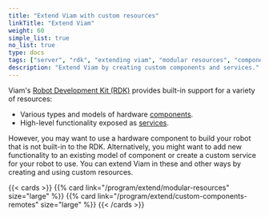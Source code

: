 ```yaml
---
title: "Extend Viam with custom resources"
linkTitle: "Extend Viam"
weight: 60
simple_list: true
no_list: true
type: docs
tags: ["server", "rdk", "extending viam", "modular resources", "components", "services"]
description: "Extend Viam by creating custom components and services."
---
```


Viam's [Robot Development Kit (RDK)](/internals/rdk/) provides built-in support for a variety of resources:

- Various types and models of hardware [components](/components).
- High-level functionality exposed as [services](/services).

However, you may want to use a hardware component to build your robot that is not built-in to the RDK.
Alternatively, you might want to add new functionality to an existing model of component or create a custom service for your robot to use.
You can extend Viam in these and other ways by creating and using custom resources.

{{< cards >}}
    {{% card link="/program/extend/modular-resources" size="large" %}}
    {{% card link="/program/extend/custom-components-remotes" size="large" %}}
{{< /cards >}}
